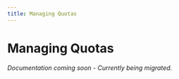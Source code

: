```yaml
---
title: Managing Quotas
---
```


# Managing Quotas

*Documentation coming soon - Currently being migrated.*
